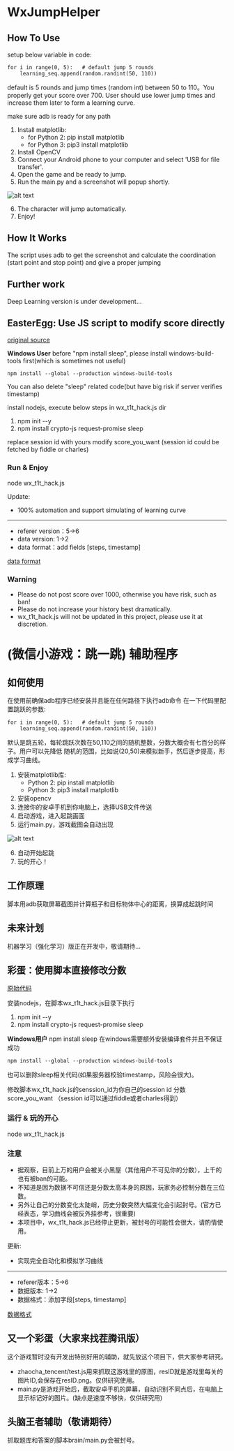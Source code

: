 # WxJumpHelper

## How To Use
setup below variable in code:

```
for i in range(0, 5):   # default jump 5 rounds
    learning_seq.append(random.randint(50, 110))
```

default is 5 rounds and jump times (random int) between 50 to 110。You properly get
your score over 700. User should use lower jump times and increase them later to
form a learning curve.

make sure adb is ready for any path
1. Install matplotlib:
    * for Python 2: pip install matplotlib
    * for Python 3: pip3 install matplotlib
2. Install OpenCV
3. Connect your Android phone to your computer and select 'USB for file transfer'.
4. Open the game and be ready to jump.
5. Run the main.py and a screenshot will popup shortly.

![alt text][bottle]

6. The character will jump automatically.
7. Enjoy!

## How It Works
The script uses adb to get the screenshot and calculate the coordination (start point and stop point) and give a proper jumping

## Further work
Deep Learning version is under development...

## EasterEgg: Use JS script to modify score directly
[original source](https://gist.github.com/feix/6dd1f62a54c5efa10f1e1c24f8efc417)

**Windows User**
before "npm install sleep", please install windows-build-tools first(which is sometimes not useful)
```
npm install --global --production windows-build-tools
```
You can also delete "sleep" related code(but have big risk if server verifies timestamp)

install nodejs, execute below steps in wx_t1t_hack.js dir
1. npm init --y
2. npm install crypto-js request-promise sleep

replace session id with yours
modify score_you_want
(session id could be fetched by fiddle or charles)

### Run & Enjoy
node wx_t1t_hack.js

Update:
* 100% automation and support simulating of learning curve
---------------------
* referer version：5->6
* data version: 1->2
* data format：add fields [steps, timestamp]

[data format](https://github.com/chucklqsun/WxJumpHelper/blob/master/send_data_format.txt)

### Warning
* Please do not post score over 1000, otherwise you have risk, such as ban!
* Please do not increase your history best dramatically.
* wx_t1t_hack.js will not be updated in this project, please use it at discretion.

# (微信小游戏：跳一跳) 辅助程序
## 如何使用
在使用前确保adb程序已经安装并且能在任何路径下执行adb命令
在一下代码里配置跳跃的参数:

```
for i in range(0, 5):   # default jump 5 rounds
    learning_seq.append(random.randint(50, 110))
```

默认是跳五轮，每轮跳跃次数在50,110之间的随机整数，分数大概会有七百分的样子。用户可以先降低
随机的范围，比如说(20,50)来模拟新手，然后逐步提高，形成学习曲线。

1. 安装matplotlib库:
    * Python 2: pip install matplotlib
    * Python 3: pip3 install matplotlib
2. 安装opencv
3. 连接你的安卓手机到你电脑上，选择USB文件传送
4. 启动游戏，进入起跳画面
5. 运行main.py，游戏截图会自动出现

![alt text][bottle]

6. 自动开始起跳
7. 玩的开心！

## 工作原理
脚本用adb获取屏幕截图并计算瓶子和目标物体中心的距离，换算成起跳时间

## 未来计划
机器学习（强化学习）版正在开发中，敬请期待...

## 彩蛋：使用脚本直接修改分数
[原始代码](https://gist.github.com/feix/6dd1f62a54c5efa10f1e1c24f8efc417)

安装nodejs，在脚本wx_t1t_hack.js目录下执行
1. npm init --y
2. npm install crypto-js request-promise sleep

**Windows用户**
npm install sleep 在windows需要额外安装编译套件并且不保证成功
```
npm install --global --production windows-build-tools
```
也可以删除sleep相关代码(如果服务器校验timestamp，风险会很大)。

修改脚本wx_t1t_hack.js的senssion_id为你自己的session id
分数score_you_want
（session id可以通过fiddle或者charles得到）

### 运行 & 玩的开心
node wx_t1t_hack.js

### 注意
* 据观察，目前上万的用户会被关小黑屋（其他用户不可见你的分数），上千的也有被ban的可能。
* 不知道是因为数据不可信还是分数太高本身的原因，玩家务必控制分数在三位数。
* 另外让自己的分数变化太陡峭，历史分数突然大幅变化会引起封号。(官方已经表态，学习曲线会被反外挂参考，很重要)
* 本项目中，wx_t1t_hack.js已经停止更新，被封号的可能性会很大，请酌情使用。

更新:
* 实现完全自动化和模拟学习曲线
---------------------
* referer版本：5->6
* 数据版本: 1->2
* 数据格式：添加字段[steps, timestamp]

[数据格式](https://github.com/chucklqsun/WxJumpHelper/blob/master/send_data_format.txt)

## 又一个彩蛋（大家来找茬腾讯版）
这个游戏暂时没有开发出特别好用的辅助，就先放这个项目下，供大家参考研究。
* zhaocha_tencent/test.js用来抓取这游戏里的原图，resID就是游戏里每关的图片ID,会保存在resID.png。仅供研究使用。
* main.py是游戏开始后，截取安卓手机的屏幕，自动识别不同点后，在电脑上显示标记好的图片。(缺点是速度不够快，仅供研究用)

## 头脑王者辅助（敬请期待）
抓取题库和答案的脚本brain/main.py会被封号。


[bottle]: https://github.com/chucklqsun/WxJumpHelper/raw/master/imgs/bottle.png "Bottle"
